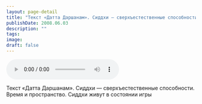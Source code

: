 ```yaml
---
layout: page-detail
title: "Текст «Датта Даршанам». Сиддхи — сверхъестественные способности"
publishDate: 2008.06.03
description: ""
tags:
image:
draft: false
---
```


<audio title="2008.06.03 - Текст «Датта Даршанам». Сиддхи — сверхъестественные способности.mp3" src="/upload/iblock/6db/6dbaf283c971741d4c2247a78da0d86f.mp3" controls=""></audio>

 Текст «Датта Даршанам». Сиддхи — сверхъестественные способности.  
 Время и пространство. Сиддхи живут в состоянии игры  

  
